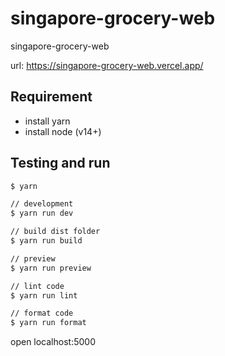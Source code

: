 # singapore-grocery-web

singapore-grocery-web

url: <https://singapore-grocery-web.vercel.app/>

## Requirement

- install yarn
- install node (v14+)

## Testing and run

```zsh
$ yarn

// development
$ yarn run dev

// build dist folder
$ yarn run build

// preview
$ yarn run preview

// lint code
$ yarn run lint

// format code
$ yarn run format
```

open localhost:5000
